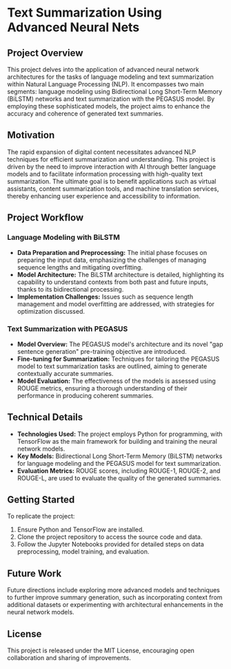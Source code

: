 # Text Summarization Using Advanced Neural Nets

## Project Overview

This project delves into the application of advanced neural network architectures for the tasks of language modeling and text summarization within Natural Language Processing (NLP). It encompasses two main segments: language modeling using Bidirectional Long Short-Term Memory (BiLSTM) networks and text summarization with the PEGASUS model. By employing these sophisticated models, the project aims to enhance the accuracy and coherence of generated text summaries.

## Motivation

The rapid expansion of digital content necessitates advanced NLP techniques for efficient summarization and understanding. This project is driven by the need to improve interaction with AI through better language models and to facilitate information processing with high-quality text summarization. The ultimate goal is to benefit applications such as virtual assistants, content summarization tools, and machine translation services, thereby enhancing user experience and accessibility to information.

## Project Workflow

### Language Modeling with BiLSTM

- **Data Preparation and Preprocessing:** The initial phase focuses on preparing the input data, emphasizing the challenges of managing sequence lengths and mitigating overfitting.
- **Model Architecture:** The BiLSTM architecture is detailed, highlighting its capability to understand contexts from both past and future inputs, thanks to its bidirectional processing.
- **Implementation Challenges:** Issues such as sequence length management and model overfitting are addressed, with strategies for optimization discussed.

### Text Summarization with PEGASUS

- **Model Overview:** The PEGASUS model's architecture and its novel "gap sentence generation" pre-training objective are introduced.
- **Fine-tuning for Summarization:** Techniques for tailoring the PEGASUS model to text summarization tasks are outlined, aiming to generate contextually accurate summaries.
- **Model Evaluation:** The effectiveness of the models is assessed using ROUGE metrics, ensuring a thorough understanding of their performance in producing coherent summaries.

## Technical Details

- **Technologies Used:** The project employs Python for programming, with TensorFlow as the main framework for building and training the neural network models.
- **Key Models:** Bidirectional Long Short-Term Memory (BiLSTM) networks for language modeling and the PEGASUS model for text summarization.
- **Evaluation Metrics:** ROUGE scores, including ROUGE-1, ROUGE-2, and ROUGE-L, are used to evaluate the quality of the generated summaries.

## Getting Started

To replicate the project:
1. Ensure Python and TensorFlow are installed.
2. Clone the project repository to access the source code and data.
3. Follow the Jupyter Notebooks provided for detailed steps on data preprocessing, model training, and evaluation.

## Future Work

Future directions include exploring more advanced models and techniques to further improve summary generation, such as incorporating context from additional datasets or experimenting with architectural enhancements in the neural network models.

## License

This project is released under the MIT License, encouraging open collaboration and sharing of improvements.
